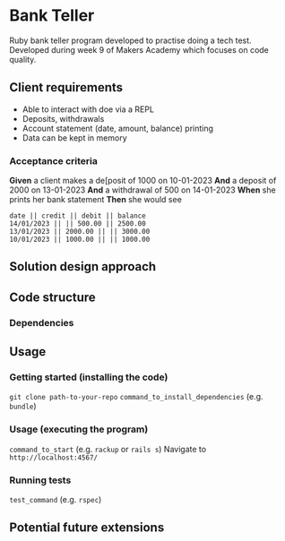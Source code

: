 # Bank Teller 

Ruby bank teller program developed to practise doing a tech test. Developed during week 9 of Makers Academy which focuses on code quality.

## Client requirements

* Able to interact with doe via a REPL
* Deposits, withdrawals
* Account statement (date, amount, balance) printing
* Data can be kept in memory

### Acceptance criteria

**Given** a client makes a de[posit of 1000 on 10-01-2023
**And** a deposit of 2000 on 13-01-2023
**And** a withdrawal of 500 on 14-01-2023
**When** she prints her bank statement
**Then** she would see

```
date || credit || debit || balance
14/01/2023 || || 500.00 || 2500.00
13/01/2023 || 2000.00 || || 3000.00
10/01/2023 || 1000.00 || || 1000.00
```

## Solution design approach

## Code structure

### Dependencies

## Usage

### Getting started (installing the code)

`git clone path-to-your-repo`
`command_to_install_dependencies` (e.g. `bundle`)

### Usage (executing the program)

`command_to_start` (e.g. `rackup` or `rails s`)
Navigate to `http://localhost:4567/`

### Running tests

`test_command` (e.g. `rspec`)

## Potential future extensions